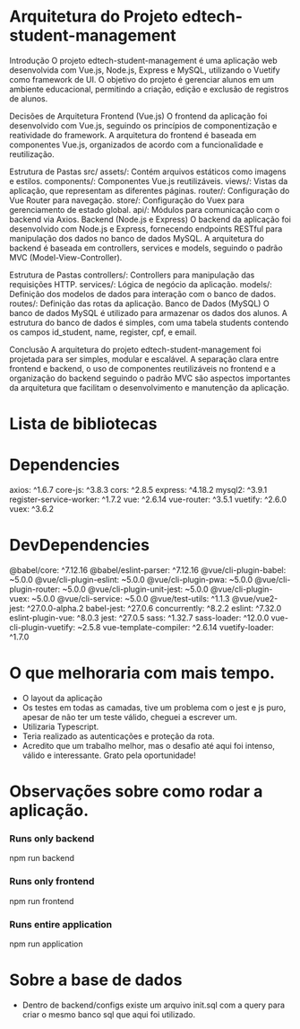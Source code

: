 # Arquitetura do Projeto edtech-student-management

Introdução
O projeto edtech-student-management é uma aplicação web desenvolvida com Vue.js, Node.js, Express e MySQL, utilizando o Vuetify como framework de UI. O objetivo do projeto é gerenciar alunos em um ambiente educacional, permitindo a criação, edição e exclusão de registros de alunos.

Decisões de Arquitetura
Frontend (Vue.js)
O frontend da aplicação foi desenvolvido com Vue.js, seguindo os princípios de componentização e reatividade do framework. A arquitetura do frontend é baseada em componentes Vue.js, organizados de acordo com a funcionalidade e reutilização.

Estrutura de Pastas
src/
assets/: Contém arquivos estáticos como imagens e estilos.
components/: Componentes Vue.js reutilizáveis.
views/: Vistas da aplicação, que representam as diferentes páginas.
router/: Configuração do Vue Router para navegação.
store/: Configuração do Vuex para gerenciamento de estado global.
api/: Módulos para comunicação com o backend via Axios.
Backend (Node.js e Express)
O backend da aplicação foi desenvolvido com Node.js e Express, fornecendo endpoints RESTful para manipulação dos dados no banco de dados MySQL. A arquitetura do backend é baseada em controllers, services e models, seguindo o padrão MVC (Model-View-Controller).

Estrutura de Pastas
controllers/: Controllers para manipulação das requisições HTTP.
services/: Lógica de negócio da aplicação.
models/: Definição dos modelos de dados para interação com o banco de dados.
routes/: Definição das rotas da aplicação.
Banco de Dados (MySQL)
O banco de dados MySQL é utilizado para armazenar os dados dos alunos. A estrutura do banco de dados é simples, com uma tabela students contendo os campos id_student, name, register, cpf, e email.

Conclusão
A arquitetura do projeto edtech-student-management foi projetada para ser simples, modular e escalável. A separação clara entre frontend e backend, o uso de componentes reutilizáveis no frontend e a organização do backend seguindo o padrão MVC são aspectos importantes da arquitetura que facilitam o desenvolvimento e manutenção da aplicação.

# Lista de bibliotecas

# Dependencies
axios: ^1.6.7
core-js: ^3.8.3
cors: ^2.8.5
express: ^4.18.2
mysql2: ^3.9.1
register-service-worker: ^1.7.2
vue: ^2.6.14
vue-router: ^3.5.1
vuetify: ^2.6.0
vuex: ^3.6.2

# DevDependencies
@babel/core: ^7.12.16
@babel/eslint-parser: ^7.12.16
@vue/cli-plugin-babel: ~5.0.0
@vue/cli-plugin-eslint: ~5.0.0
@vue/cli-plugin-pwa: ~5.0.0
@vue/cli-plugin-router: ~5.0.0
@vue/cli-plugin-unit-jest: ~5.0.0
@vue/cli-plugin-vuex: ~5.0.0
@vue/cli-service: ~5.0.0
@vue/test-utils: ^1.1.3
@vue/vue2-jest: ^27.0.0-alpha.2
babel-jest: ^27.0.6
concurrently: ^8.2.2
eslint: ^7.32.0
eslint-plugin-vue: ^8.0.3
jest: ^27.0.5
sass: ^1.32.7
sass-loader: ^12.0.0
vue-cli-plugin-vuetify: ~2.5.8
vue-template-compiler: ^2.6.14
vuetify-loader: ^1.7.0

# O que melhoraria com mais tempo.

- O layout da aplicação
- Os testes em todas as camadas, tive um problema com o jest e js puro, apesar de não ter um teste válido, cheguei a escrever um.
- Utilizaria Typescript.
- Teria realizado as autenticações e proteção da rota.
- Acredito que um trabalho melhor, mas o desafio até aqui foi intenso, válido e interessante. Grato pela oportunidade!

# Observações sobre como rodar a aplicação.

### Runs only backend

npm run backend

### Runs only frontend

npm run frontend

### Runs entire application

npm run application

# Sobre a base de dados

- Dentro de backend/configs existe um arquivo init.sql com a query para criar o mesmo banco sql que aqui foi utilizado.
